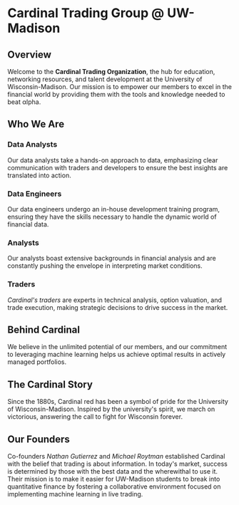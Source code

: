 # Cardinal Trading Group @ UW-Madison

## Overview

Welcome to the **Cardinal Trading Organization**, the hub for education, networking resources, and talent development at the University of Wisconsin-Madison. Our mission is to empower our members to excel in the financial world by providing them with the tools and knowledge needed to beat αlpha.

## Who We Are

### Data Analysts

Our data analysts take a hands-on approach to data, emphasizing clear communication with traders and developers to ensure the best insights are translated into action.

### Data Engineers

Our data engineers undergo an in-house development training program, ensuring they have the skills necessary to handle the dynamic world of financial data.

### Analysts

Our analysts boast extensive backgrounds in financial analysis and are constantly pushing the envelope in interpreting market conditions.

### Traders

*Cardinal's traders* are experts in technical analysis, option valuation, and trade execution, making strategic decisions to drive success in the market.

## Behind Cardinal

We believe in the unlimited potential of our members, and our commitment to leveraging machine learning helps us achieve optimal results in actively managed portfolios.

## The Cardinal Story

Since the 1880s, Cardinal red has been a symbol of pride for the University of Wisconsin-Madison. Inspired by the university's spirit, we march on victorious, answering the call to fight for Wisconsin forever.

## Our Founders

Co-founders *Nathan Gutierrez* and *Michael Roytman* established Cardinal with the belief that trading is about information. In today's market, success is determined by those with the best data and the wherewithal to use it. Their mission is to make it easier for UW-Madison students to break into quantitative finance by fostering a collaborative environment focused on implementing machine learning in live trading.

